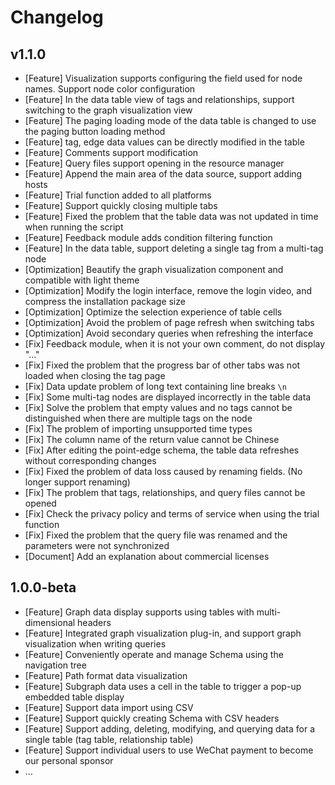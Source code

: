 # Changelog
## v1.1.0
* [Feature] Visualization supports configuring the field used for node names. Support node color configuration
* [Feature] In the data table view of tags and relationships, support switching to the graph visualization view
* [Feature] The paging loading mode of the data table is changed to use the paging button loading method
* [Feature] tag, edge data values can be directly modified in the table
* [Feature] Comments support modification
* [Feature] Query files support opening in the resource manager
* [Feature] Append the main area of the data source, support adding hosts
* [Feature] Trial function added to all platforms
* [Feature] Support quickly closing multiple tabs
* [Feature] Fixed the problem that the table data was not updated in time when running the script
* [Feature] Feedback module adds condition filtering function
* [Feature] In the data table, support deleting a single tag from a multi-tag node
* [Optimization] Beautify the graph visualization component and compatible with light theme
* [Optimization] Modify the login interface, remove the login video, and compress the installation package size
* [Optimization] Optimize the selection experience of table cells
* [Optimization] Avoid the problem of page refresh when switching tabs
* [Optimization] Avoid secondary queries when refreshing the interface
* [Fix] Feedback module, when it is not your own comment, do not display "..."
* [Fix] Fixed the problem that the progress bar of other tabs was not loaded when closing the tag page
* [Fix] Data update problem of long text containing line breaks `\n`
* [Fix] Some multi-tag nodes are displayed incorrectly in the table data
* [Fix] Solve the problem that empty values and no tags cannot be distinguished when there are multiple tags on the node
* [Fix] The problem of importing unsupported time types
* [Fix] The column name of the return value cannot be Chinese
* [Fix] After editing the point-edge schema, the table data refreshes without corresponding changes
* [Fix] Fixed the problem of data loss caused by renaming fields. (No longer support renaming)
* [Fix] The problem that tags, relationships, and query files cannot be opened
* [Fix] Check the privacy policy and terms of service when using the trial function
* [Fix] Fixed the problem that the query file was renamed and the parameters were not synchronized
* [Document] Add an explanation about commercial licenses

## 1.0.0-beta
* [Feature] Graph data display supports using tables with multi-dimensional headers
* [Feature] Integrated graph visualization plug-in, and support graph visualization when writing queries
* [Feature] Conveniently operate and manage Schema using the navigation tree
* [Feature] Path format data visualization
* [Feature] Subgraph data uses a cell in the table to trigger a pop-up embedded table display
* [Feature] Support data import using CSV
* [Feature] Support quickly creating Schema with CSV headers
* [Feature] Support adding, deleting, modifying, and querying data for a single table (tag table, relationship table)
* [Feature] Support individual users to use WeChat payment to become our personal sponsor
* ...

